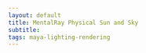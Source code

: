 ```yaml
---
layout: default
title: MentalRay Physical Sun and Sky
subtitle:
tags: maya-lighting-rendering
---
```


